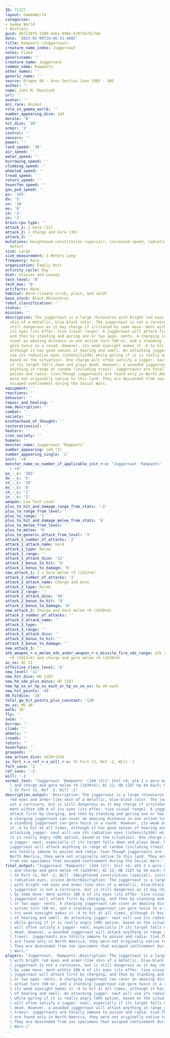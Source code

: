 ```yaml
---
ID: 71327
layout: GammaWorld
categories:
- Gamma World
- Bestiary
guid: d6f138f5-3300-4eb1-896b-62973e75c7ab
date: '2023-02-09T16:46:31.480Z'
title: Rampants «Juggernaut»
creature_name_index: Juggernaut
notes: Fixed
genericname: ''
creature_name: Juggernaut
common_name: Rampants
other_names: ''
generic_name: ''
source: Dragon 98 - Ares Section June 1985 - GW2
author: ''
name: John M. Maxstadt
url: ''
avatar: ''
mcc_race: Animal
role_in_gamma_world: ''
number_appearing_dice: 1d4
morale: '8'
hit_dice: '20'
armor: '2'
control: ''
sensors: ''
power: ''
land_speed: '30'
air_speed: ''
water_speed: ''
burrowing_speed: ''
climbing_speed: ''
wheeled_speed: ''
tread_speed: ''
rotors_speed: ''
hoverfan_speed: ''
gav_pod_speed: ''
ps: '103'
dx: '5'
cn: '16'
ms: '8'
ch: '2'
in: '2'
brain-cpu type: ''
attack_1: 2 Gore (12)
attack_2: 1 Charge and Gore (30)
attack_3: ''
mutations: Heightened constitution (special), increased speed, radiation eyes, vision
  defect
size: Large
size_measurement: 3 Meters Long
frequency: Rare
organization: Family Unit
activity_cycle: Day
diet: Grasses and Leaves
tech_level: '0'
tech_max: '0'
artifacts: None
habitat: Warm-climate scrub, plain, and veldt
base_stock: Black Rhinoceros
robot_classification: ''
status: ''
mission: ''
description: The juggernaut is a large rhinoceros with bright red eyes and armor-like
  skin of a metallic, blue-black color. The juggernaut is not a carnivore, but is
  still dangerous as it may charge if irritated by some move- ment within 100 m of
  its eyes (its effec- tive visual range). A juggernaut will attack first by charging,
  and then by standing and goring one or two oppo- nents. A charging juggernaut can
  cover an amazing distance in one action turn (60 m), and a standing juggernaut can
  gore twice in a round. However, its weak eyesight makes it -4 to hit at all times,
  although it has good senses of hearing and smell. An attacking jugger- naut will
  use its radiation eyes (intensity3d4) while goring if it is really angry (GMs option,
  based on the situation). One charge will often satisfy a jugger- naut, especially
  if its target falls down and plays dead. However, a wounded juggernaut will attack
  anything in range at random (including trees). Juggernauts are totally immune to
  poison and radia- tion.Though juggernauts are found only in North America, they
  were not originally native to this land. They are descended from zoo specimens that
  escaped confinement during the Social Wars.
equipment: ''
reactions: ''
behavior: ''
repair_and_healing: ''
new_description: ''
combat: ''
society: ''
brotherhood_of_thought: ''
restorationsist: ''
healers: ''
iron_society: ''
humans: ''
monster_name: Juggernaut 'Rampants'
number_appearing: 1d4 (2)
number_appearing_single: '2'
init: '+4'
monster_name_xx_number_if_applicable_init_+-x: "Juggernaut 'Rampants' (1d4 (2)): Init\
  \ +4"
ps_-_c: '103'
dx_-_c: '5'
cn_-_c: '16'
ms_-_c: '8'
ch_-_c: '2'
in_-_c: '2'
weapon: Low Tech Level
plus_to_hit_and_damage_range_from_stats: '-2'
plus_to_range_from_level: ''
plus_to_range: '1'
plus_to_hit_and_damage_melee_from_stats: '6'
plus_to_melee_from_level: ''
plus_to_melee: '9'
plus_to_generic_attack_from_level: '3'
attack_1_number_of_attacks: '2'
attack_1_attack_name: Gore
attack_1_type: melee
attack_1_range: ''
attack_1_attack_dice: '12'
attack_1_bonus_to_hit: '9'
attack_1_bonus_to_damage: '6'
new_attack_1: 2 x Gore melee +9 (1d12+6)
attack_2_number_of_attacks: '1'
attack_2_attack_name: Charge and Gore
attack_2_type: melee
attack_2_range: ''
attack_2_attack_dice: '30'
attack_2_bonus_to_hit: '9'
attack_2_bonus_to_damage: '6'
new_attack_2: Charge and Gore melee +9 (1d30+6)
attack_3_number_of_attacks: ''
attack_3_attack_name: ''
attack_3_type: ''
attack_3_range: ''
attack_3_attack_dice: ''
attack_3_bonus_to_hit: ''
attack_3_bonus_to_damage: ''
new_attack_3: ''
atk_weapon_+-x_melee_xdx_andor_weapon_+-x_missile_fire_xdx_range: atk 2 x gore melee
  +9 (1d12+6) and charge and gore melee +9 (1d30+6)
ac_xx: AC 12
effective_class_level: '6'
new_level: '11'
new_hit_dice: HD 11D7
new_hd_xdx_plus_minus: HD 11D7
new_hp_xx_or_hp_xx_each_or_hp_xx_xx_xx: hp 44 each
new_hit_points: '44'
d6_hitdice: '20'
total_gw_hit_points_plus_constant: '120'
mv_xx: MV 38'
walk: 38'
fly: ''
swim: ''
burrow: ''
climb: ''
wheels: ''
treads: ''
rotors: ''
hoverfans: ''
gravpods: ''
new_action_dice: 1d20+1d16
sv_fort_+-x_ref_+-x_will_+-x: SV Fort +2, Ref -2, Will -1
fort_save: '2'
ref_save: '-2'
will: '-1'
normal_text: "Juggernaut 'Rampants' (1d4 (2)): Init +4; atk 2 x gore melee +9 (1d12+6)\
  \ and charge and gore melee +9 (1d30+6); AC 12; HD 11D7 hp 44 each; MV 38' ; 1d20+1d16;\
  \ SV Fort +2, Ref -2, Will -1"
description_output: 'Description: The juggernaut is a large rhinoceros with bright
  red eyes and armor-like skin of a metallic, blue-black color. The juggernaut is
  not a carnivore, but is still dangerous as it may charge if irritated by some move-
  ment within 100 m of its eyes (its effec- tive visual range). A juggernaut will
  attack first by charging, and then by standing and goring one or two oppo- nents.
  A charging juggernaut can cover an amazing distance in one action turn (60 m), and
  a standing juggernaut can gore twice in a round. However, its weak eyesight makes
  it -4 to hit at all times, although it has good senses of hearing and smell. An
  attacking jugger- naut will use its radiation eyes (intensity3d4) while goring if
  it is really angry (GMs option, based on the situation). One charge will often satisfy
  a jugger- naut, especially if its target falls down and plays dead. However, a wounded
  juggernaut will attack anything in range at random (including trees). Juggernauts
  are totally immune to poison and radia- tion.Though juggernauts are found only in
  North America, they were not originally native to this land. They are descended
  from zoo specimens that escaped confinement during the Social Wars.'
final_output: "Juggernaut 'Rampants' (1d4 (2)): Init +4; atk 2 x gore melee +9 (1d12+6)\
  \ and charge and gore melee +9 (1d30+6); AC 12; HD 11D7 hp 44 each; MV 38' ; 1d20+1d16;\
  \ SV Fort +2, Ref -2, Will -1Heightened constitution (special), increased speed,\
  \ radiation eyes, vision defectDescription: The juggernaut is a large rhinoceros\
  \ with bright red eyes and armor-like skin of a metallic, blue-black color. The\
  \ juggernaut is not a carnivore, but is still dangerous as it may charge if irritated\
  \ by some move- ment within 100 m of its eyes (its effec- tive visual range). A\
  \ juggernaut will attack first by charging, and then by standing and goring one\
  \ or two oppo- nents. A charging juggernaut can cover an amazing distance in one\
  \ action turn (60 m), and a standing juggernaut can gore twice in a round. However,\
  \ its weak eyesight makes it -4 to hit at all times, although it has good senses\
  \ of hearing and smell. An attacking jugger- naut will use its radiation eyes (intensity3d4)\
  \ while goring if it is really angry (GMs option, based on the situation). One charge\
  \ will often satisfy a jugger- naut, especially if its target falls down and plays\
  \ dead. However, a wounded juggernaut will attack anything in range at random (including\
  \ trees). Juggernauts are totally immune to poison and radia- tion.Though juggernauts\
  \ are found only in North America, they were not originally native to this land.\
  \ They are descended from zoo specimens that escaped confinement during the Social\
  \ Wars."
players: "Juggernaut; 'Rampants';Description: The juggernaut is a large rhinoceros\
  \ with bright red eyes and armor-like skin of a metallic, blue-black color. The\
  \ juggernaut is not a carnivore, but is still dangerous as it may charge if irritated\
  \ by some move- ment within 100 m of its eyes (its effec- tive visual range). A\
  \ juggernaut will attack first by charging, and then by standing and goring one\
  \ or two oppo- nents. A charging juggernaut can cover an amazing distance in one\
  \ action turn (60 m), and a standing juggernaut can gore twice in a round. However,\
  \ its weak eyesight makes it -4 to hit at all times, although it has good senses\
  \ of hearing and smell. An attacking jugger- naut will use its radiation eyes (intensity3d4)\
  \ while goring if it is really angry (GMs option, based on the situation). One charge\
  \ will often satisfy a jugger- naut, especially if its target falls down and plays\
  \ dead. However, a wounded juggernaut will attack anything in range at random (including\
  \ trees). Juggernauts are totally immune to poison and radia- tion.Though juggernauts\
  \ are found only in North America, they were not originally native to this land.\
  \ They are descended from zoo specimens that escaped confinement during the Social\
  \ Wars.|"
...
```

